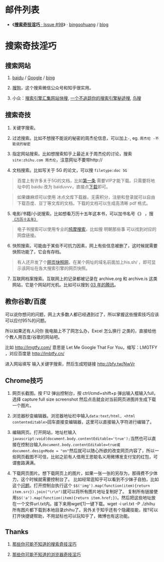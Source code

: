 # 邮件列表

- 《[**搜索奇技淫巧** · Issue #98](https://github.com/bingoohuang/blog/issues/98)》 · [bingoohuang](https://github.com/bingoohuang/) / [blog](https://github.com/bingoohuang/blog/)  
 
# 搜索奇技淫巧
## 搜索网站
 
1. [baidu](https://www.baidu.com) / [Google](https://www.google.com) / [bing](https://www.bing.com)
 
2. [搜狗](https://wx.sogou.com/)，这个搜索微信公众号和知乎很实用。
 
3. 小众：[搜索引擎汇集网站快搜](https://search.chongbuluo.com), [一个不追踪你的搜索引擎秘迹搜](https://mijisou.com), [鸟搜](http://126kr.com/)
 
 
## 搜索奇技
 
1. 关键字搜索。
 
2. 过滤搜索。比如不想搜不能说的秘密的周杰伦信息，可以加上`-`, eg. `周杰伦 -不能说的秘密`
 
3. 指定网站搜索。比如想搜索知乎上最近关于周杰伦的讨论，搜索`site:zhihu.com 周杰伦`，注意网址不要带http://
 
4. 文档搜索。比如写关于 5G 的论文，可以搜 `filetype:doc 5G`

> 百度上有许多关于5G的文档，比如[第一条](https://wenku.baidu.com/view/891adcdfa1116c175f0e7cd184254b35effd1a43.html) 需要VIP才能下载。只需要将地址中的 baidu 改为 baiduvvv，直接点[下载](https://wenku.baiduvvv.com/view/891adcdfa1116c175f0e7cd184254b35effd1a43.html)即可。
       
> 如果嫌麻烦可以使用 冰点文库下载器，无需积分，注册和登录就可以自由下载百度、豆丁等文库的文档，下载的文档可以生成高清晰 pdf 格式。
 
5. 电影/书籍/小说搜索。比如想看万历十五年这本书，可以加书名号《》 ，搜 [`《万历十五年》`](https://www.google.com/search?newwindow=1&q=%E3%80%8A%E4%B8%87%E5%8E%86%E5%8D%81%E4%BA%94%E5%B9%B4%E3%80%8B&cad=h)
> 电子书搜索可以使用专业的[鸠摩搜索](https://www.jiumodiary.com)，比如搜 明朝那些事 可以找到对应的网盘链接。
 
6. 快照搜索。可能由于某些不可抗力因素，网上有些信息被删了，这时候就需要快照功能了，它会有存档。
> 有人还开发了个[网页快照网](https://2tool.top/)，在某个网址的域名前面加上his.sh/ ，即可显示该网址在各大搜索引擎的网页快照。
 
7. 互联网档案搜索。互联网上的记录都被记录在 archive.org 和 archive.is 这类网站，它是个网站时光机。比如可以搜到 [03 年的腾讯](https://web.archive.org/web/20031205051147/http://news.qq.com/)。
 
 
## 教你谷歌/百度
 
 可以说你想问的问题，网上大多数人都已经遇到过了，所以掌握这些搜索技巧应该可以应付95%的问题。
 
 所以如果还有人问你 我电脑上不了网怎么办，Excel 怎么换行 之类的，直接给他个教人用百度/谷歌的网站吧。
 
 比如 http://lmgtfy.com/ 意思是 Let Me Google That For You，缩写：LMGTFY ，对应百度是 http://lmbtfy.cn/
 
 进入网站填写 输入关键字搜索，然后生成短链接 http://bfy.tw/NwVr

## Chrome技巧
 
1. 网页长截图。按 F12 弹出控制台，按 ctrl/cmd+shift+p 弹出输入框输入full，选择 capture full size screenshot 然后点击就会对当前网页进图并生成下载一个图片。
 
2. 浏览器秒变编辑器。浏览器地址栏中输入`data:text/html, <html contenteditable>`回车直接变编辑器，这里可以直接输入字符进行编辑了。
 
3. 编辑网页。打开网站，地址栏输入`javascript:void(document.body.contentEditable='true');`当然也可以直接在控制台输入`document.body.contentEditable=true或document.designMode = "on"`然后就可以随心所欲的改变网页内容了，所以一些网页截图不可信，比如之前有人借用王思聪名义用微博发支付宝的红包，可谓套路满满。
 
4. 下载网页图片。想下载网页上的图片，如果一张一张的另存为，那得费不少体力，这个时候就需要控制台了。 比如经常逛知乎可以看到不少妹子自拍，比如这个[问题](https://www.zhihu.com/question/26297181)。打开控制台执行这个 `$$('img').map(function(item){return item.src}).join("\r\n")`就可以将所有图片地址复制好了。 复制所有链接使用`$$('a').map(function(item){return item.href;})`。然后把这些地址放在一个文件url.txt内。接下来用wget[1]一键下载。wget -i url.txt -P ./zhihu 所有图片都下载到本地目录zhihu了。另外关于知乎还有个隐藏技能，按?可以打开快捷键帮助，不用鼠标也可以玩知乎了，微博也有这功能。
 
 
## Thanks
 
1. [那些你可能不知道的搜索奇技淫巧](https://mp.weixin.qq.com/s/-5tZWfeWWa_E8jRCH0T_Cw)
 
2. [那些你可能不知道的浏览器奇技淫巧](https://wx.sogou.com/weixin?type=2&query=%E9%82%A3%E4%BA%9B%E4%BD%A0%E5%8F%AF%E8%83%BD%E4%B8%8D%E7%9F%A5%E9%81%93%E7%9A%84%E6%B5%8F%E8%A7%88%E5%99%A8%E5%A5%87%E6%8A%80%E6%B7%AB%E5%B7%A7)

